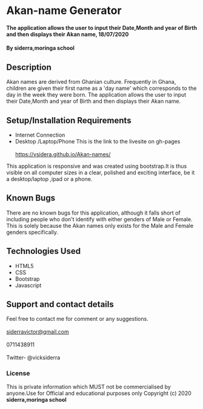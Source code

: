 # Akan-name Generator
#### The application allows the user to input their Date,Month and year of Birth and then displays their Akan name, 18/07/2020
#### By **siderra,moringa school**
## Description
Akan names are derived from Ghanian culture.
Frequently in Ghana, children are given their first name
as a 'day name' which corresponds to the day in the week they were born.
The application allows the user to input their Date,Month and year of Birth and then displays their Akan name.
## Setup/Installation Requirements
* Internet Connection
* Desktop /Laptop/Phone
This is the link to the livesite on gh-pages <br><br>
https://vsidera.github.io/Akan-names/

This application is responsive and was created using bootstrap.It is thus visible on all computer sizes
in a clear, polished and exciting interface, be it a desktop/laptop ,ipad or a phone.
## Known Bugs
There are no known bugs for this application, although it falls short of including people who don't identify
with either genders of Male or Female. This is solely because the Akan names only exists for the Male and Female
genders specifically.
## Technologies Used
* HTML5
* CSS
* Bootstrap
* Javascript

## Support and contact details
Feel free to contact me for comment or any suggestions. <br><br>
siderravictor@gmail.com <br>  <br>
0711438911<br><br>
Twitter- @vicksiderra
### License
This is private information which MUST not be commercialised by anyone.Use for Official and educational purposes only Copyright (c) 2020 **siderra,moringa school**
